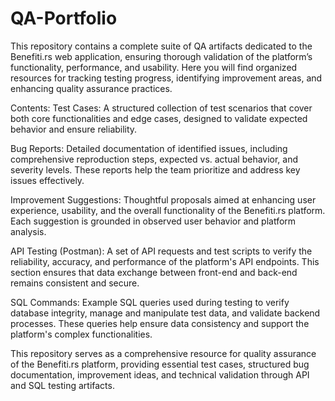 # QA-Portfolio
This repository contains a complete suite of QA artifacts dedicated to the Benefiti.rs web application, ensuring thorough validation of the platform’s functionality, performance, and usability. Here you will find organized resources for tracking testing progress, identifying improvement areas, and enhancing quality assurance practices.

Contents:
Test Cases: A structured collection of test scenarios that cover both core functionalities and edge cases, designed to validate expected behavior and ensure reliability.

Bug Reports: Detailed documentation of identified issues, including comprehensive reproduction steps, expected vs. actual behavior, and severity levels. These reports help the team prioritize and address key issues effectively.

Improvement Suggestions: Thoughtful proposals aimed at enhancing user experience, usability, and the overall functionality of the Benefiti.rs platform. Each suggestion is grounded in observed user behavior and platform analysis.

API Testing (Postman): A set of API requests and test scripts to verify the reliability, accuracy, and performance of the platform's API endpoints. This section ensures that data exchange between front-end and back-end remains consistent and secure.

SQL Commands: Example SQL queries used during testing to verify database integrity, manage and manipulate test data, and validate backend processes. These queries help ensure data consistency and support the platform's complex functionalities.

This repository serves as a comprehensive resource for quality assurance of the Benefiti.rs platform, providing essential test cases, structured bug documentation, improvement ideas, and technical validation through API and SQL testing artifacts.
